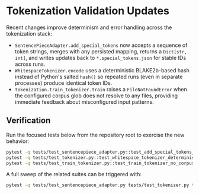 # Tokenization Validation Updates

Recent changes improve determinism and error handling across the tokenization stack:

- `SentencePieceAdapter.add_special_tokens` now accepts a sequence of token strings, merges with any persisted mapping, returns a `Dict[str, int]`, and writes updates back to `*.special_tokens.json` for stable IDs across runs.
- `WhitespaceTokenizer.encode` uses a deterministic BLAKE2b-based hash instead of Python's salted `hash()` so repeated runs (even in separate processes) produce identical token IDs.
- `tokenization.train_tokenizer.train` raises a `FileNotFoundError` when the configured corpus glob does not resolve to any files, providing immediate feedback about misconfigured input patterns.

## Verification

Run the focused tests below from the repository root to exercise the new behavior:

```bash
pytest -q tests/test_sentencepiece_adapter.py::test_add_special_tokens_returns_mapping
pytest -q tests/test_tokenizer.py::test_whitespace_tokenizer_deterministic
pytest -q tests/test_train_tokenizer.py::test_train_tokenizer_no_corpus_raises
```

A full sweep of the related suites can be triggered with:

```bash
pytest -q tests/test_sentencepiece_adapter.py tests/test_tokenizer.py tests/test_train_tokenizer.py
```

